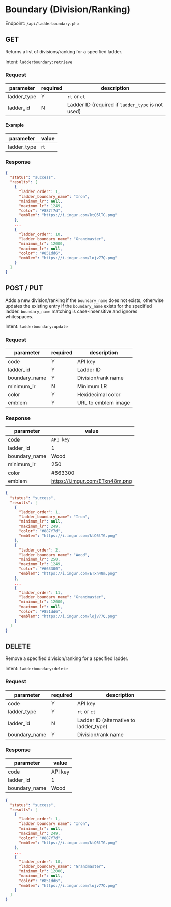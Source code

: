 # Boundary (Division/Ranking)
Endpoint: `/api/ladderboundary.php`

## GET
Returns a list of divisions/ranking for a specified ladder.

Intent: `ladderboundary:retrieve`

### Request

| parameter   | required | description                                       |
| ----------- | -------- | ------------------------------------------------- |
| ladder_type | Y        | `rt` or `ct`                                      |
| ladder_id   | N        | Ladder ID (required if `ladder_type` is not used) |

#### Example

| parameter   | value |
| ----------- | ----- |
| ladder_type | rt    |

### Response

```json
{
  "status": "success",
  "results": [
    {
      "ladder_order": 1,
      "ladder_boundary_name": "Iron",
      "minimum_lr": null,
      "maximum_lr": 1249,
      "color": "#887f7d",
      "emblem": "https://i.imgur.com/ktQ5lTG.png"
    },
    ...
    {
      "ladder_order": 10,
      "ladder_boundary_name": "Grandmaster",
      "minimum_lr": 12000,
      "maximum_lr": null,
      "color": "#851dd6",
      "emblem": "https://i.imgur.com/lojv77Q.png"
    }
  ]
}
```

## POST / PUT
Adds a new division/ranking if the `boundary_name` does not exists, otherwise updates the existing entry if the `boundary_name` exists for the specified ladder. `boundary_name` matching is case-insensitive and ignores whitespaces.

Intent: `ladderboundary:update`

### Request

| parameter     | required | description         |
| ------------- | -------- | ------------------- |
| code          | Y        | API key             |
| ladder_id     | Y        | Ladder ID           |
| boundary_name | Y        | Division/rank name  |
| minimum_lr    | N        | Minimum LR          |
| color         | Y        | Hexidecimal color   |
| emblem        | Y        | URL to emblem image |

### Response

| parameter     | value                           |
| ------------- | ------------------------------- |
| code          | `API key`                       |
| ladder_id     | 1                               |
| boundary_name | Wood                            |
| minimum_lr    | 250                             |
| color         | #663300                         |
| emblem        | https://i.imgur.com/ETxn48m.png |

```json
{
  "status": "success",
  "results": [
    {
      "ladder_order": 1,
      "ladder_boundary_name": "Iron",
      "minimum_lr": null,
      "maximum_lr": 249,
      "color": "#887f7d",
      "emblem": "https://i.imgur.com/ktQ5lTG.png"
    },
    {
      "ladder_order": 2,
      "ladder_boundary_name": "Wood",
      "minimum_lr": 250,
      "maximum_lr": 1249,
      "color": "#663300",
      "emblem": "https://i.imgur.com/ETxn48m.png"
    },
    ...
    {
      "ladder_order": 11,
      "ladder_boundary_name": "Grandmaster",
      "minimum_lr": 12000,
      "maximum_lr": null,
      "color": "#851dd6",
      "emblem": "https://i.imgur.com/lojv77Q.png"
    }
  ]
}
```

## DELETE
Remove a specified division/ranking for a specified ladder.

Intent: `ladderboundary:delete`

### Request

| parameter     | required | description                            |
| ------------- | -------- | -------------------------------------- |
| code          | Y        | API key                                |
| ladder_type   | Y        | `rt` or `ct`                           |
| ladder_id     | N        | Ladder ID (alternative to ladder_type) |
| boundary_name | Y        | Division/rank name                     |

### Response

| parameter     | value   |
| ------------- | ------- |
| code          | API key |
| ladder_id     | 1       |
| boundary_name | Wood    |

```json
{
  "status": "success",
  "results": [
    {
      "ladder_order": 1,
      "ladder_boundary_name": "Iron",
      "minimum_lr": null,
      "maximum_lr": 249,
      "color": "#887f7d",
      "emblem": "https://i.imgur.com/ktQ5lTG.png"
    },
    ...
    {
      "ladder_order": 10,
      "ladder_boundary_name": "Grandmaster",
      "minimum_lr": 12000,
      "maximum_lr": null,
      "color": "#851dd6",
      "emblem": "https://i.imgur.com/lojv77Q.png"
    }
  ]
}
```
